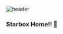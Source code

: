 ![header](https://capsule-render.vercel.app/api?type=wave&color=auto&height=300&section=header&text=capsule%20render&fontSize=90)
### Starbox Home!! 👋

<!--
**Starbox7/Starbox7** is a ✨ _special_ ✨ repository because its `README.md` (this file) appears on your GitHub profile.

Here are some ideas to get you started:

- 🔭 I’m currently working on ...
- 🌱 I’m currently learning ...
- 👯 I’m looking to collaborate on ...
- 🤔 I’m looking for help with ...
- 💬 Ask me about ...
- 📫 How to reach me: ...
- 😄 Pronouns: ...
- ⚡ Fun fact: ...
-->
